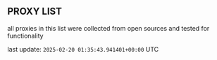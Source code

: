 ## PROXY LIST

all proxies in this list were collected from open sources and tested for functionality

last update: `2025-02-20 01:35:43.941401+00:00` UTC
